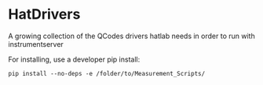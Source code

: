 # HatDrivers
 
A growing collection of the QCodes drivers hatlab needs in order to run with instrumentserver

For installing, use a developer pip install:
```
pip install --no-deps -e /folder/to/Measurement_Scripts/
```

